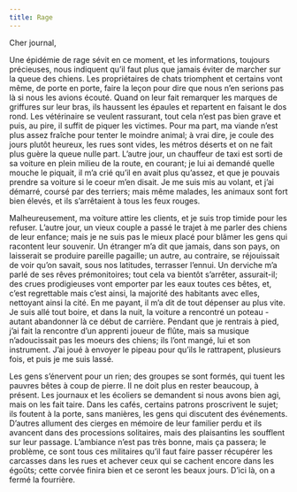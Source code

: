 ```yaml
---
title: Rage
---
```


Cher journal,

Une épidémie de rage sévit en ce moment, et les informations, toujours
précieuses, nous indiquent qu’il faut plus que jamais éviter de marcher sur la
queue des chiens. Les propriétaires de chats triomphent et certains vont même,
de porte en porte, faire la leçon pour dire que nous n’en serions pas là si
nous les avions écouté. Quand on leur fait remarquer les marques de griffures
sur leur bras, ils haussent les épaules et repartent en faisant le dos rond.
Les vétérinaire se veulent rassurant, tout cela n’est pas bien grave et puis,
au pire, il suffit de piquer les victimes. Pour ma part, ma viande n’est plus
assez fraîche pour tenter le moindre animal; à vrai dire, je coule des jours
plutôt heureux, les rues sont vides, les métros déserts et on ne fait plus
guère la queue nulle part. L’autre jour, un chauffeur de taxi est sorti de sa
voiture en plein milieu de la route, en courant; je lui ai demandé quelle
mouche le piquait, il m’a crié qu’il en avait plus qu’assez, et que je pouvais
prendre sa voiture si le coeur m’en disait. Je me suis mis au volant, et j’ai
démarré, coursé par des terriers; mais même malades, les animaux sont fort bien
élevés, et ils s’arrêtaient à tous les feux rouges.

Malheureusement, ma voiture attire les clients, et je suis trop timide pour les
refuser. L’autre jour, un vieux couple a passé le trajet à me parler des chiens
de leur enfance; mais je ne suis pas le mieux placé pour blâmer les gens qui
racontent leur souvenir. Un étranger m’a dit que jamais, dans son pays, on
laisserait se produire pareille pagaille; un autre, au contraire, se
réjouissait de voir qu’on savait, sous nos latitudes, terrasser l’ennui. Un
derviche m’a parlé de ses rêves prémonitoires; tout cela va bientôt s’arrêter,
assurait-il; des crues prodigieuses vont emporter par les eaux toutes ces
bêtes, et, c’est regrettable mais c’est ainsi, la majorité des habitants avec
elles, nettoyant ainsi la cité. En me payant, il m’a dit de tout dépenser au
plus vite. Je suis allé tout boire, et dans la nuit, la voiture a rencontré un
poteau - autant abandonner là ce début de carrière. Pendant que je rentrais à
pied, j’ai fait la rencontre d’un apprenti joueur de flûte, mais sa musique
n’adoucissait pas les moeurs des chiens; ils l’ont mangé, lui et son
instrument. J’ai joué à envoyer le pipeau pour qu’ils le rattrapent, plusieurs
fois, et puis je me suis lassé.

Les gens s’énervent pour un rien; des groupes se sont formés, qui tuent les
pauvres bêtes à coup de pierre. Il ne doit plus en rester beaucoup, à présent.
Les journaux et les écoliers se demandent si nous avons bien agi, mais on les
fait taire. Dans les cafés, certains patrons proscrivent le sujet; ils foutent
à la porte, sans manières, les gens qui discutent des événements. D’autres
allument des cierges en mémoire de leur familier perdu et ils avancent dans des
processions solitaires, mais des plaisantins les soufflent sur leur passage.
L’ambiance n’est pas très bonne, mais ça passera; le problème, ce sont tous ces
militaires qu’il faut faire passer récupérer les carcasses dans les rues et
achever ceux qui se cachent encore dans les égoûts; cette corvée finira bien et
ce seront les beaux jours. D’ici là, on a fermé la fourrière.
